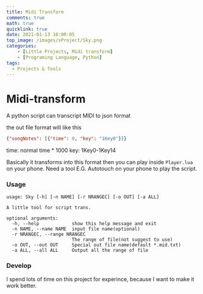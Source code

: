 ```yaml
---
title: Midi Transform
comments: true
math: true
quicklink: true
date: 2021-01-13 10:00:05
top_image: /images/sProject/Sky.png
categories:
    - [Little Projects, Midi transform]
    - [Programing Language, Python]
tags:
  - Projects & Tools
---
```


# Midi-transform
A python script can transcript MIDI to json format

<!-- more -->

the out file format will like this

```json
{"songNotes": [{"time": 0, "key": "1Key0"}]}
```
time: normal time * 1000
key: 1Key0-1Key14


Basically it transforms into this format then you can play inside `Player.lua` on your phone. Need a tool E.G. Autotouch on your phone to play the script.

### Usage

```
usage: Sky [-h] [-n NAME] [-r NRANGEC] [-o OUT] [-a ALL]

A little tool for script trans.

optional arguments:
  -h, --help            show this help message and exit
  -n NAME, --name NAME  input file name(optional)
  -r NRANGEC, --range NRANGEC
                        The range of file(not suggest to use)
  -o OUT, --out OUT     Special out file name(default *.mid.txt)
  -a ALL, --all ALL     Output all the range of file
```

### Develop

I spend lots of time on this project for experince, because I want to make it work better.
